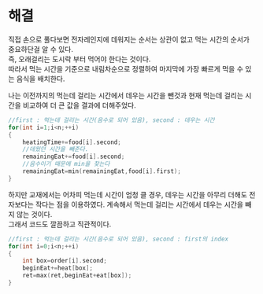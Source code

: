 # 해결
직접 손으로 풀다보면 전자레인지에 데워지는 순서는 상관이 없고 먹는 시간의 순서가 중요하단걸 알 수 있다.  
즉, 오래걸리는 도시락 부터 먹어야 한다는 것이다.  
따라서 먹는 시간을 기준으로 내림차순으로 정렬하여 마지막에 가장 빠르게 먹을 수 있는 음식을 배치한다.  

나는 이전까지의 먹는데 걸리는 시간에서 데우는 시간을 뺀것과 현재 먹는데 걸리는 시간을 비교하여 더 큰 값을 결과에 더해주었다. 
```c++
//first : 먹는데 걸리는 시간(음수로 되어 있음), second : 데우는 시간
for(int i=1;i<n;++i)
{
    heatingTime+=food[i].second;
    //데웠던 시간을 빼준다.
    remainingEat+=food[i].second;
    //음수이기 때문에 min을 찾는다
    remainingEat=min(remainingEat,food[i].first);
}
```

하지만 교재에서는 어차피 먹는데 시간이 엄청 클 경우, 데우는 시간을 아무리 더해도 전자보다는 작다는 점을 이용하였다. 
계속해서 먹는데 걸리는 시간에서 데우는 시간을 빼지 않는 것이다.   
그래서 코드도 깔끔하고 직관적이다.
```c++
//first : 먹는데 걸리는 시간(음수로 되어 있음), second : first의 index
for(int i=0;i<n;++i)
{
    int box=order[i].second;
    beginEat+=heat[box];
    ret=max(ret,beginEat+eat[box]);
}
```
